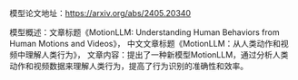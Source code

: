 模型论文地址：https://arxiv.org/abs/2405.20340

模型概述：文章标题《MotionLLM: Understanding Human Behaviors from Human Motions and Videos》，
中文文章标题《MotionLLM：从人类动作和视频中理解人类行为》，
文章内容：提出了一种新模型MotionLLM，通过分析人类动作和视频数据来理解人类行为，提高了行为识别的准确性和效率。
